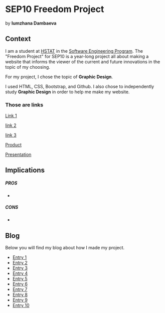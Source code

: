 # SEP10 Freedom Project
by **Iumzhana Dambaeva**

## Context
I am a student at [HSTAT](https://www.hstat.org/) in the [Software Engineering Program](https://hstatsep.github.io/). The "Freedom Project" for SEP10 is a year-long project all about making a website that informs the viewer of the current and future innovations in the topic of my choosing.

For my project, I chose the topic of **Graphic Design**. 

I used HTML, CSS, Bootstrap, and Github. I also chose to independently study **Graphic Design** in order to help me make my website.

### Those are links
[Link 1](https://www.interaction-design.org/literature/topics/graphic-design?srsltid=AfmBOopWZmPCcw6hYLM8o7YJzDlHyLSPvvfg2CZRhbe1K7qOYRz6u17e)

[link 2](https://www.rasmussen.edu/degrees/design/blog/what-is-graphic-design/)

[link 3](https://www.pratt.edu/continuing-and-professional-studies/certificates/graphic-design/)

[Product]()

[Presentation]()

## Implications
##### PROS
* 
##### CONS
* 


## Blog
Below you will find my blog about how I made my project.

* [Entry 1](blog/entry01.md)
* [Entry 2](blog/entry02.md)
* [Entry 3](blog/entry03.md)
* [Entry 4](blog/entry04.md)
* [Entry 5](blog/entry05.md)
* [Entry 6](blog/entry06.md)
* [Entry 7](blog/entry07.md)
* [Entry 8](blog/entry08.md)
* [Entry 9](blog/entry09.md)
* [Entry 10](blog/entry10.md)
